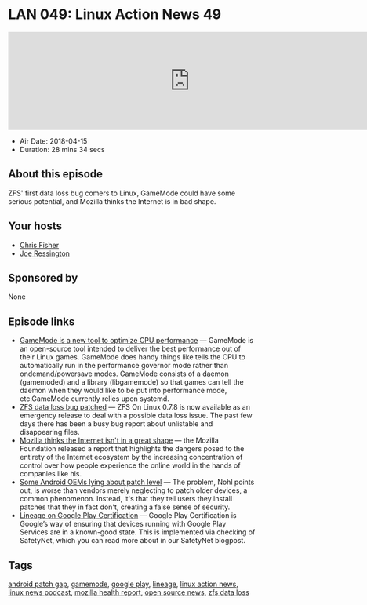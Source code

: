 # LAN 049: Linux Action News 49

<iframe src="https://player.fireside.fm/v2/DAcK9LdX+h0DyKl_C?theme=dark" width="740" height="200" frameborder="0" scrolling="no"></iframe>

* Air Date: 2018-04-15
* Duration: 28 mins 34 secs

## About this episode

ZFS' first data loss bug comers to Linux, GameMode could have some serious potential, and Mozilla thinks the Internet is in bad shape.

## Your hosts
* [Chris Fisher](https://linuxactionnews.com/hosts/chris)
* [Joe Ressington](https://linuxactionnews.com/hosts/joe)

## Sponsored by

None



## Episode links

  * [GameMode is a new tool to optimize CPU performance](https://www.phoronix.com/scan.php?page=news_item&px=Feral-GameMode-Linux "GameMode is a new tool to optimize CPU performance") — GameMode is an open-source tool intended to deliver the best performance out of their Linux games. GameMode does handy things like tells the CPU to automatically run in the performance governor mode rather than ondemand/powersave modes. GameMode consists of a daemon (gamemoded) and a library (libgamemode) so that games can tell the daemon when they would like to be put into performance mode, etc.GameMode currently relies upon systemd. 
  * [ZFS data loss bug patched](https://www.phoronix.com/scan.php?page=news_item&px=ZFS-On-Linux-0.7.8 "ZFS data loss bug patched") — ZFS On Linux 0.7.8 is now available as an emergency release to deal with a possible data loss issue. The past few days there has been a busy bug report about unlistable and disappearing files. 
  * [Mozilla thinks the Internet isn't in a great shape](https://arstechnica.com/information-technology/2018/04/mozilla-foundation-report-details-decline-in-health-of-internet/ "Mozilla thinks the Internet isn't in a great shape") — the Mozilla Foundation released a report that highlights the dangers posed to the entirety of the Internet ecosystem by the increasing concentration of control over how people experience the online world in the hands of companies like his.
  * [Some Android OEMs lying about patch level](https://www.wired.com/story/android-phones-hide-missed-security-updates-from-you/ "Some Android OEMs lying about patch level") — The problem, Nohl points out, is worse than vendors merely neglecting to patch older devices, a common phenomenon. Instead, it's that they tell users they install patches that they in fact don't, creating a false sense of security.
  * [Lineage on Google Play Certification](https://lineageos.org/Google-Play-Certification/ "Lineage on Google Play Certification") — Google Play Certification is Google’s way of ensuring that devices running with Google Play Services are in a known-good state. This is implemented via checking of SafetyNet, which you can read more about in our SafetyNet blogpost.



## Tags

[android patch gap](https://linuxactionnews.com/tags/android%20patch%20gap), [gamemode](https://linuxactionnews.com/tags/gamemode), [google play](https://linuxactionnews.com/tags/google%20play), [lineage](https://linuxactionnews.com/tags/lineage), [linux action news](https://linuxactionnews.com/tags/linux%20action%20news), [linux news podcast](https://linuxactionnews.com/tags/linux%20news%20podcast), [mozilla health report](https://linuxactionnews.com/tags/mozilla%20health%20report), [open source news](https://linuxactionnews.com/tags/open%20source%20news), [zfs data loss](https://linuxactionnews.com/tags/zfs%20data%20loss)